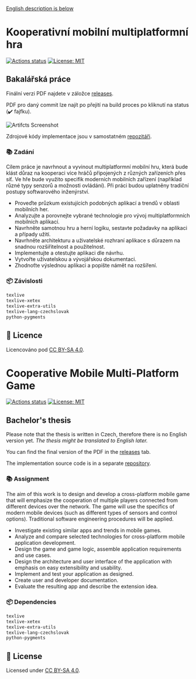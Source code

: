 [English description is below](#cooperative-mobile-multi-platform-game)

# Kooperativní mobilní multiplatformní hra

[![Actions status](https://github.com/tenhobi/bachelor-thesis/workflows/build/badge.svg)](https://github.com/tenhobi/bachelor-thesis/actions)
[![License: MIT](https://img.shields.io/badge/license-CC%20BY--SA%204.0-blue.svg)](https://creativecommons.org/licenses/by-sa/4.0)

## Bakalářská práce

Finální verzi PDF najdete v záložce [releases][].

PDF pro daný commit lze najít po přejití na build proces po kliknutí
na status (✔️ fajfku).

![Artifcts Screenshot](https://user-images.githubusercontent.com/5287596/69158533-e2ad8580-0ae6-11ea-9399-178e93c1d082.png)

Zdrojové kódy implementace jsou v samostatném [repozitáři][code-repository].

### 📚 Zadání

Cílem práce je navrhnout a vyvinout multiplatformní mobilní hru,
která bude klást důraz na kooperaci více hráčů připojených z různých zařízeních
přes síť.
Ve hře bude využito specifik moderních mobilních zařízení (například různé typy
senzorů a možnosti ovládání).
Při práci budou uplatněny tradiční postupy softwarového inženýrství.

- Proveďte průzkum existujících podobných aplikací a trendů v oblasti
mobilních her.
- Analyzujte a porovnejte vybrané technologie pro vývoj multiplatformních
mobilních aplikací.
- Navrhněte samotnou hru a herní logiku, sestavte požadavky na aplikaci
a případy užití.
- Navrhněte architekturu a uživatelské rozhraní aplikace s důrazem na
snadnou rozšiřitelnost a použitelnost.
- Implementujte a otestujte aplikaci dle návrhu.
- Vytvořte uživatelskou a vývojářskou dokumentaci.
- Zhodnoťte výslednou aplikaci a popište námět na rozšíření.

### 📦 Závislosti

```txt
texlive
texlive-xetex
texlive-extra-utils
texlive-lang-czechslovak
python-pygments
```

## 📃 Licence

Licencováno pod [CC BY-SA 4.0](LICENSE).

# Cooperative Mobile Multi-Platform Game

[![Actions status](https://github.com/tenhobi/bachelor-thesis/workflows/build/badge.svg)](https://github.com/tenhobi/bachelor-thesis/actions)
[![License: MIT](https://img.shields.io/badge/license-CC%20BY--SA%204.0-blue.svg)](https://creativecommons.org/licenses/by-sa/4.0)

## Bachelor's thesis

Please note that the thesis is written in Czech,
therefore there is no English version yet.
*The thesis might be translated to English later.*

You can find the final version of the PDF in the [releases][] tab.

The implementation source code is in a separate [repository][code-repository].

### 📚 Assignment

The aim of this work is to design and develop a cross-platform mobile game that
will emphasize the cooperation of multiple players connected from different
devices over the network.
The game will use the specifics of modern mobile devices
(such as different types of sensors and control options).
Traditional software engineering procedures will be applied.

- Investigate existing similar apps and trends in mobile games.
- Analyze and compare selected technologies for cross-platform mobile
application development.
- Design the game and game logic, assemble application requirements and use
cases.
- Design the architecture and user interface of the application
with emphasis on easy extensibility and usability.
- Implement and test your application as designed.
- Create user and developer documentation.
- Evaluate the resulting app and describe the extension idea.

### 📦 Dependencies

```txt
texlive
texlive-xetex
texlive-extra-utils
texlive-lang-czechslovak
python-pygments
```

## 📃 License

Licensed under [CC BY-SA 4.0](LICENSE).

[code-repository]: https://github.com/tenhobi/totally_not_chernobyl
[releases]: https://github.com/tenhobi/bachelors-thesis/releases
